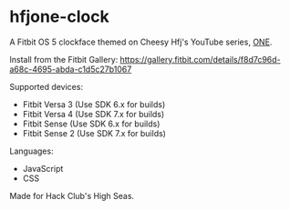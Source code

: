 # hfjone-clock
 A Fitbit OS 5 clockface themed on Cheesy Hfj's YouTube series, [ONE](https://www.youtube.com/watch?v=cE2hd1mKDZM&list=PLibm-rpGR0iD8pJdfYJCFtw4OZUxuUCuM).

Install from the Fitbit Gallery: https://gallery.fitbit.com/details/f8d7c96d-a68c-4695-abda-c1d5c27b1067

 Supported devices:
* Fitbit Versa 3 (Use SDK 6.x for builds)
* Fitbit Versa 4 (Use SDK 7.x for builds)
* Fitbit Sense (Use SDK 6.x for builds)
* Fitbit Sense 2 (Use SDK 7.x for builds)

Languages:
* JavaScript
* CSS

Made for Hack Club's High Seas.
